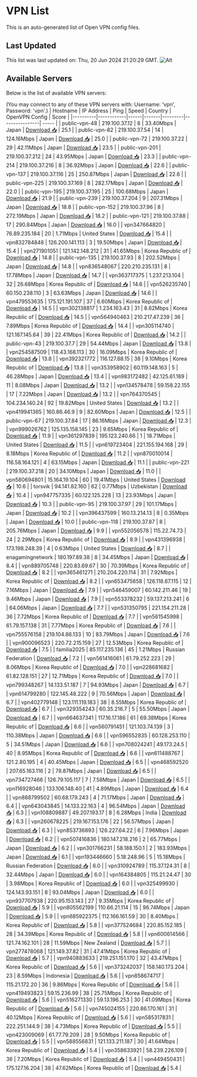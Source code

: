 # VPN List

This is an auto-generated list of Open VPN config files.

## Last Updated

This list was last updated on: Thu, 20 Jun 2024 21:20:29 GMT.
![Alt](https://repobeats.axiom.co/api/embed/186b98318ef1479477931607c1ad7d823f12451f.svg "Repobeats analytics image")

## Available Servers

Below is the list of available VPN servers:

(You may connect to any of these VPN servers with: Username: 'vpn', Password: 'vpn'.)
| Hostname | IP Address | Ping | Speed | Country | OpenVPN Config | Score |
|----------|------------|------|-------|---------|----------------| ----- |
| public-vpn-48 | 219.100.37.12 | 8 | 33.40Mbps | Japan | [Download 📥](./configs/server_0_JP.ovpn) | 25.1 |
| public-vpn-82 | 219.100.37.54 | 14 | 124.16Mbps | Japan | [Download 📥](./configs/server_1_JP.ovpn) | 25.0 |
| public-vpn-72 | 219.100.37.22 | 29 | 42.11Mbps | Japan | [Download 📥](./configs/server_2_JP.ovpn) | 23.5 |
| public-vpn-201 | 219.100.37.212 | 24 | 43.95Mbps | Japan | [Download 📥](./configs/server_3_JP.ovpn) | 23.3 |
| public-vpn-214 | 219.100.37.216 | 8 | 36.92Mbps | Japan | [Download 📥](./configs/server_4_JP.ovpn) | 22.6 |
| public-vpn-137 | 219.100.37.116 | 25 | 250.87Mbps | Japan | [Download 📥](./configs/server_5_JP.ovpn) | 22.6 |
| public-vpn-225 | 219.100.37.169 | 8 | 282.17Mbps | Japan | [Download 📥](./configs/server_6_JP.ovpn) | 22.0 |
| public-vpn-195 | 219.100.37.195 | 25 | 100.68Mbps | Japan | [Download 📥](./configs/server_7_JP.ovpn) | 21.9 |
| public-vpn-239 | 219.100.37.204 | 9 | 207.31Mbps | Japan | [Download 📥](./configs/server_8_JP.ovpn) | 18.8 |
| public-vpn-152 | 219.100.37.96 | 8 | 272.19Mbps | Japan | [Download 📥](./configs/server_9_JP.ovpn) | 18.2 |
| public-vpn-121 | 219.100.37.88 | 17 | 290.84Mbps | Japan | [Download 📥](./configs/server_10_JP.ovpn) | 16.0 |
| vpn347664820 | 76.89.235.184 | 20 | 1.71Mbps | United States | [Download 📥](./configs/server_11_US.ovpn) | 15.4 |
| vpn832784848 | 126.200.141.113 | 3 | 19.50Mbps | Japan | [Download 📥](./configs/server_12_JP.ovpn) | 15.4 |
| vpn271901051 | 121.142.148.212 | 31 | 41.65Mbps | Korea Republic of | [Download 📥](./configs/server_13_KR.ovpn) | 14.8 |
| public-vpn-135 | 219.100.37.93 | 8 | 202.52Mbps | Japan | [Download 📥](./configs/server_14_JP.ovpn) | 14.8 |
| vpn836548067 | 220.210.235.131 | 8 | 17.78Mbps | Japan | [Download 📥](./configs/server_15_JP.ovpn) | 14.7 |
| vpn363717375 | 1.237.213.104 | 32 | 26.68Mbps | Korea Republic of | [Download 📥](./configs/server_16_KR.ovpn) | 14.6 |
| vpn526235740 | 60.150.238.110 | 3 | 63.63Mbps | Japan | [Download 📥](./configs/server_17_JP.ovpn) | 14.6 |
| vpn479553635 | 175.121.191.107 | 37 | 6.60Mbps | Korea Republic of | [Download 📥](./configs/server_18_KR.ovpn) | 14.5 |
| vpn302138817 | 1.234.163.43 | 31 | 8.62Mbps | Korea Republic of | [Download 📥](./configs/server_19_KR.ovpn) | 14.5 |
| vpn564940463 | 210.217.47.239 | 36 | 7.89Mbps | Korea Republic of | [Download 📥](./configs/server_20_KR.ovpn) | 14.4 |
| vpn305114740 | 121.187.145.64 | 39 | 22.41Mbps | Korea Republic of | [Download 📥](./configs/server_21_KR.ovpn) | 14.2 |
| public-vpn-43 | 219.100.37.7 | 29 | 54.44Mbps | Japan | [Download 📥](./configs/server_22_JP.ovpn) | 13.8 |
| vpn254587509 | 118.43.168.113 | 30 | 16.09Mbps | Korea Republic of | [Download 📥](./configs/server_23_KR.ovpn) | 13.8 |
| vpn392321772 | 116.127.88.15 | 38 | 9.10Mbps | Korea Republic of | [Download 📥](./configs/server_24_KR.ovpn) | 13.8 |
| vpn353958902 | 60.119.148.163 | 5 | 46.28Mbps | Japan | [Download 📥](./configs/server_25_JP.ovpn) | 13.4 |
| vpn983172482 | 42.125.61.189 | 11 | 8.08Mbps | Japan | [Download 📥](./configs/server_26_JP.ovpn) | 13.2 |
| vpn134578478 | 59.158.22.155 | 17 | 7.22Mbps | Japan | [Download 📥](./configs/server_27_JP.ovpn) | 13.2 |
| vpn764370545 | 104.234.140.24 | 92 | 19.82Mbps | United States | [Download 📥](./configs/server_28_US.ovpn) | 13.2 |
| vpn419941365 | 160.86.46.9 | 9 | 82.60Mbps | Japan | [Download 📥](./configs/server_29_JP.ovpn) | 12.5 |
| public-vpn-67 | 219.100.37.84 | 17 | 86.16Mbps | Japan | [Download 📥](./configs/server_30_JP.ovpn) | 12.3 |
| vpn999026762 | 125.135.158.145 | 23 | 9.65Mbps | Korea Republic of | [Download 📥](./configs/server_31_KR.ovpn) | 11.9 |
| vpn361297839 | 195.123.240.66 | 1 | 18.71Mbps | United States | [Download 📥](./configs/server_32_US.ovpn) | 11.5 |
| vpn619723404 | 221.155.194.168 | 29 | 8.18Mbps | Korea Republic of | [Download 📥](./configs/server_33_KR.ovpn) | 11.2 |
| vpn870010014 | 116.58.164.121 | 4 | 63.15Mbps | Japan | [Download 📥](./configs/server_34_JP.ovpn) | 11.1 |
| public-vpn-221 | 219.100.37.218 | 20 | 34.10Mbps | Japan | [Download 📥](./configs/server_35_JP.ovpn) | 11.0 |
| vpn580694801 | 15.164.19.104 | 60 | 19.41Mbps | United States | [Download 📥](./configs/server_36_US.ovpn) | 10.6 |
| torsvik | 94.141.82.160 | 62 | 0.77Mbps | Uzbekistan | [Download 📥](./configs/server_37_UZ.ovpn) | 10.4 |
| vpn947757335 | 60.122.125.228 | 13 | 23.93Mbps | Japan | [Download 📥](./configs/server_38_JP.ovpn) | 10.3 |
| public-vpn-95 | 219.100.37.97 | 29 | 101.17Mbps | Japan | [Download 📥](./configs/server_39_JP.ovpn) | 10.2 |
| vpn396437599 | 160.13.214.13 | 8 | 0.35Mbps | Japan | [Download 📥](./configs/server_40_JP.ovpn) | 10.0 |
| public-vpn-118 | 219.100.37.87 | 8 | 205.76Mbps | Japan | [Download 📥](./configs/server_41_JP.ovpn) | 9.9 |
| vpn552056578 | 115.22.74.73 | 24 | 2.29Mbps | Korea Republic of | [Download 📥](./configs/server_42_KR.ovpn) | 8.9 |
| vpn431396938 | 173.198.248.39 | 4 | 0.63Mbps | United States | [Download 📥](./configs/server_43_US.ovpn) | 8.7 |
| enagamingnetwork | 180.197.89.38 | 8 | 34.45Mbps | Japan | [Download 📥](./configs/server_44_JP.ovpn) | 8.4 |
| vpn889705748 | 220.83.69.67 | 30 | 70.39Mbps | Korea Republic of | [Download 📥](./configs/server_45_KR.ovpn) | 8.2 |
| vpn365461271 | 210.204.220.114 | 31 | 7.92Mbps | Korea Republic of | [Download 📥](./configs/server_46_KR.ovpn) | 8.2 |
| vpn653475658 | 126.118.67.115 | 12 | 7.16Mbps | Japan | [Download 📥](./configs/server_47_JP.ovpn) | 7.9 |
| vpn546459007 | 60.142.211.46 | 19 | 9.46Mbps | Japan | [Download 📥](./configs/server_48_JP.ovpn) | 7.9 |
| vpn553378232 | 59.137.213.241 | 6 | 64.06Mbps | Japan | [Download 📥](./configs/server_49_JP.ovpn) | 7.7 |
| vpn531350795 | 221.154.211.28 | 36 | 7.72Mbps | Korea Republic of | [Download 📥](./configs/server_50_KR.ovpn) | 7.7 |
| vpn561545998 | 61.79.157.138 | 31 | 7.77Mbps | Korea Republic of | [Download 📥](./configs/server_51_KR.ovpn) | 7.6 |
| vpn755576158 | 219.104.86.133 | 10 | 83.79Mbps | Japan | [Download 📥](./configs/server_52_JP.ovpn) | 7.6 |
| vpn900096523 | 220.72.215.159 | 27 | 12.53Mbps | Korea Republic of | [Download 📥](./configs/server_53_KR.ovpn) | 7.5 |
| familia2025 | 85.117.235.136 | 45 | 1.21Mbps | Russian Federation | [Download 📥](./configs/server_54_RU.ovpn) | 7.2 |
| vpn561416061 | 61.79.252.223 | 29 | 8.06Mbps | Korea Republic of | [Download 📥](./configs/server_55_KR.ovpn) | 7.0 |
| vpn228681682 | 61.82.128.151 | 27 | 12.71Mbps | Korea Republic of | [Download 📥](./configs/server_56_KR.ovpn) | 7.0 |
| vpn799348267 | 14.133.51.187 | 7 | 94.93Mbps | Japan | [Download 📥](./configs/server_57_JP.ovpn) | 6.7 |
| vpn614799280 | 122.145.48.222 | 9 | 70.56Mbps | Japan | [Download 📥](./configs/server_58_JP.ovpn) | 6.7 |
| vpn402779148 | 123.111.119.183 | 38 | 8.55Mbps | Korea Republic of | [Download 📥](./configs/server_59_KR.ovpn) | 6.7 |
| vpn329354243 | 60.35.216.7 | 5 | 55.50Mbps | Japan | [Download 📥](./configs/server_60_JP.ovpn) | 6.7 |
| vpn664637341 | 117.16.17.186 | 61 | 69.38Mbps | Korea Republic of | [Download 📥](./configs/server_61_KR.ovpn) | 6.6 |
| vpn560791451 | 121.103.74.139 | 3 | 110.38Mbps | Japan | [Download 📥](./configs/server_62_JP.ovpn) | 6.6 |
| vpn596552835 | 60.128.253.110 | 5 | 34.51Mbps | Japan | [Download 📥](./configs/server_63_JP.ovpn) | 6.6 |
| vpn708024241 | 49.173.24.5 | 40 | 8.95Mbps | Korea Republic of | [Download 📥](./configs/server_64_KR.ovpn) | 6.6 |
| vpn611488767 | 121.2.80.195 | 4 | 40.45Mbps | Japan | [Download 📥](./configs/server_65_JP.ovpn) | 6.5 |
| vpn468592520 | 207.65.163.116 | 2 | 78.87Mbps | Japan | [Download 📥](./configs/server_66_JP.ovpn) | 6.5 |
| vpn734727466 | 126.79.105.117 | 7 | 7.58Mbps | Japan | [Download 📥](./configs/server_67_JP.ovpn) | 6.5 |
| vpn116928046 | 133.106.148.40 | 41 | 4.89Mbps | Japan | [Download 📥](./configs/server_68_JP.ovpn) | 6.4 |
| vpn888799502 | 60.68.179.243 | 4 | 71.17Mbps | Japan | [Download 📥](./configs/server_69_JP.ovpn) | 6.4 |
| vpn643043845 | 14.133.22.163 | 4 | 96.54Mbps | Japan | [Download 📥](./configs/server_70_JP.ovpn) | 6.3 |
| vpn108809887 | 49.207.193.17 | 8 | 6.28Mbps | India | [Download 📥](./configs/server_71_IN.ovpn) | 6.3 |
| vpn260678225 | 219.167.153.176 | 22 | 56.57Mbps | Japan | [Download 📥](./configs/server_72_JP.ovpn) | 6.3 |
| vpn853736893 | 126.227.64.22 | 6 | 7.96Mbps | Japan | [Download 📥](./configs/server_73_JP.ovpn) | 6.2 |
| vpn507416836 | 180.147.218.216 | 2 | 65.77Mbps | Japan | [Download 📥](./configs/server_74_JP.ovpn) | 6.2 |
| vpn301766231 | 58.188.150.1 | 2 | 183.93Mbps | Japan | [Download 📥](./configs/server_75_JP.ovpn) | 6.1 |
| vpn193446660 | 5.18.248.96 | 5 | 15.18Mbps | Russian Federation | [Download 📥](./configs/server_76_RU.ovpn) | 6.0 |
| vpn310924789 | 115.37.124.31 | 8 | 32.44Mbps | Japan | [Download 📥](./configs/server_77_JP.ovpn) | 6.0 |
| vpn164384805 | 115.21.24.47 | 30 | 3.98Mbps | Korea Republic of | [Download 📥](./configs/server_78_KR.ovpn) | 6.0 |
| vpn325499930 | 124.143.93.151 | 8 | 93.04Mbps | Japan | [Download 📥](./configs/server_79_JP.ovpn) | 6.0 |
| vpn937707938 | 220.95.153.143 | 27 | 9.35Mbps | Korea Republic of | [Download 📥](./configs/server_80_KR.ovpn) | 5.9 |
| vpn805562199 | 110.66.21.114 | 15 | 96.74Mbps | Japan | [Download 📥](./configs/server_81_JP.ovpn) | 5.9 |
| vpn685922375 | 112.166.161.59 | 30 | 8.40Mbps | Korea Republic of | [Download 📥](./configs/server_82_KR.ovpn) | 5.8 |
| vpn377524684 | 220.85.152.185 | 28 | 34.39Mbps | Korea Republic of | [Download 📥](./configs/server_83_KR.ovpn) | 5.8 |
| vpn600614566 | 121.74.162.101 | 28 | 11.59Mbps | New Zealand | [Download 📥](./configs/server_84_NZ.ovpn) | 5.7 |
| vpn277478068 | 121.149.37.82 | 31 | 47.41Mbps | Korea Republic of | [Download 📥](./configs/server_85_KR.ovpn) | 5.7 |
| vpn940883633 | 219.251.151.170 | 32 | 43.47Mbps | Korea Republic of | [Download 📥](./configs/server_86_KR.ovpn) | 5.6 |
| vpn373242037 | 158.140.173.204 | 23 | 8.59Mbps | Indonesia | [Download 📥](./configs/server_87_ID.ovpn) | 5.6 |
| vpn858674717 | 115.21.172.20 | 36 | 9.86Mbps | Korea Republic of | [Download 📥](./configs/server_88_KR.ovpn) | 5.6 |
| vpn419493823 | 59.15.236.99 | 38 | 25.75Mbps | Korea Republic of | [Download 📥](./configs/server_89_KR.ovpn) | 5.6 |
| vpn516271330 | 59.13.196.253 | 30 | 41.09Mbps | Korea Republic of | [Download 📥](./configs/server_90_KR.ovpn) | 5.6 |
| vpn745024155 | 220.86.170.161 | 31 | 40.12Mbps | Korea Republic of | [Download 📥](./configs/server_91_KR.ovpn) | 5.6 |
| vpn585317831 | 222.251.144.9 | 38 | 4.73Mbps | Korea Republic of | [Download 📥](./configs/server_92_KR.ovpn) | 5.5 |
| vpn423009069 | 61.77.79.209 | 28 | 9.50Mbps | Korea Republic of | [Download 📥](./configs/server_93_KR.ovpn) | 5.5 |
| vpn588556831 | 121.133.211.187 | 30 | 41.64Mbps | Korea Republic of | [Download 📥](./configs/server_94_KR.ovpn) | 5.4 |
| vpn358633921 | 58.239.226.109 | 36 | 7.20Mbps | Korea Republic of | [Download 📥](./configs/server_95_KR.ovpn) | 5.4 |
| vpn449450431 | 175.127.16.204 | 38 | 47.62Mbps | Korea Republic of | [Download 📥](./configs/server_96_KR.ovpn) | 5.4 |
